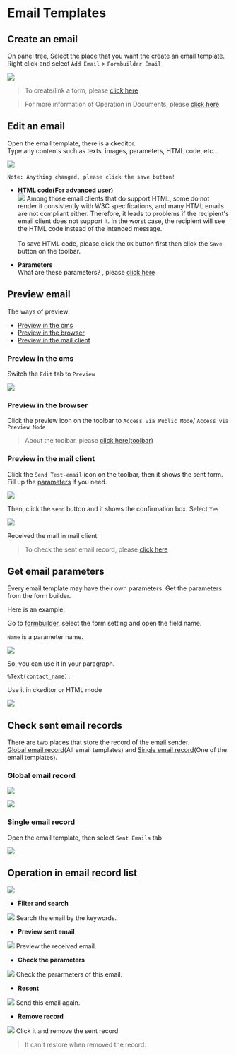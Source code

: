 # Email Templates 

## Create an email

On panel tree, Select the place that you want the create an email template.  
Right click and select `Add Email` > `Formbuilder Email`

![](images/e01.png)

> To create/link a form, please [click here](forms/)

> For more information of Operation in Documents, please [click here](basic/interface)

## Edit an email

Open the email template, there is a ckeditor.  
Type any contents such as texts, images, parameters, HTML code, etc...

![](images/e02.png)

```
Note: Anything changed, please click the save button!
```

* **HTML code(For advanced user)**  
![](images/e02.1.png)
Among those email clients that do support HTML, some do not render it consistently with W3C specifications, and many HTML emails are not compliant either. Therefore, it leads to problems if the recipient's email client does not support it. In the worst case, the recipient will see the HTML code instead of the intended message.  
<br>To save HTML code, please click the `OK` button first then click the `Save` button on the toolbar.

* **Parameters**  
What are these parameters? , please [click here](#get-email-parameters)

## Preview email
The ways of preview:
- [Preview in the cms](#preview-in-the-cms)
- [Preview in the browser](#preview-in-the-browser)
- [Preview in the mail client](#preview-in-the-mail-client)

### Preview in the cms

Switch the `Edit` tab to `Preview`

![](images/e03.png)

### Preview in the browser

Click the preview icon on the toolbar to `Access via Public Mode`/ `Access via Preview Mode`
> About the toolbar, please [click here(toolbar)](basic/interface?id=toolbar)


### Preview in the mail client

Click the `Send Test-email` icon on the toolbar, then it shows the sent form. Fill up the [parameters](#get-email-parameters) if you need.

![](images/e04.png)

Then, click the `send` button and it shows the confirmation box. Select `Yes`

![](images/e05.png)

Received the mail in mail client

> To check the sent email record, please [click here](#check-sent-email-records)

## Get email parameters

Every email template may have their own parameters. Get the parameters from the form builder.

Here is an example:

Go to [formbuilder](forms/), select the form setting and open the field name.

`Name` is a parameter name.

![](images/e06.png)

So, you can use it in your paragraph.

```
%Text(contact_name);
```

Use it in ckeditor or HTML mode

![](images/e06.1.png)

## Check sent email records 

There are two places that store the record of the email sender.  
[Global email record](#global-email-record)(All email templates) and [Single email record](#single-email-record)(One of the email templates).

### Global email record

![](images/e07.1.png)

![](images/e07.2.png)

### Single email record

Open the email template, then select `Sent Emails` tab

![](images/e07.png)

## Operation in email record list

![](images/e07.3.png)

* **Filter and search**

![](images/e07.3.1.png) Search the email by the keywords.

* **Preview sent email**

![](images/e07.3.2.png) Preview the received email.

* **Check the parameters**

![](images/e07.3.3.png) Check the pararmeters of this email.

* **Resent**

![](images/e07.3.4.png) Send this email again.

* **Remove record**

![](images/e07.3.5.png) Click it and remove the sent record

> It can't restore when removed the record.
